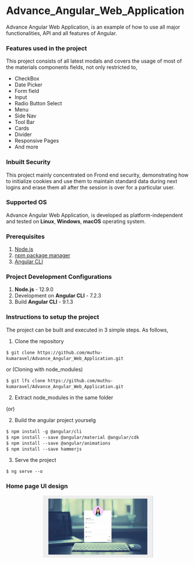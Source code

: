 # Advance_Angular_Web_Application
Advance Angular Web Application, is an example of how to use all major functionalities, API and all features of Angular.

### Features used in the project
This project consists of all latest modals and covers the usage of most of the materials components fields, not only restricted to,

* CheckBox
* Date Picker
* Form field
* Input 
* Radio Button Select
* Menu 
* Side Nav
* Tool Bar
* Cards
* Divider 
* Responsive Pages
* And more

### Inbuilt Security
This project mainly concentrated on Frond end security, demonstrating how to initialize cookies and use them to maintain standard data during next logins and erase them all after the session is over for a particular user.

### Supported OS
Advance Angular Web Application, is developed as platform-independent and tested on __Linux__, __Windows__, __macOS__ operating system.

### Prerequisites
1. [Node.js](https://nodejs.org/en/)
2. [npm package manager](https://docs.npmjs.com/)
3. [Angular CLI](https://angular.io/guide/setup-local#step-1-install-the-angular-cli)

### Project Development Configurations
1. __Node.js__ - 12.9.0
2. Development on __Angular CLI__ - 7.2.3
3. Build __Angular CLI__ - 9.1.3

### Instructions to setup the project

The project can be built and executed in 3 simple steps. As follows,

1. Clone the repository
```
$ git clone https://github.com/muthu-kumaravel/Advance_Angular_Web_Application.git
```
or (Cloning with node_modules)
```
$ git lfs clone https://github.com/muthu-kumaravel/Advance_Angular_Web_Application.git
```
2. Extract node_modules in the same folder

(or)

2. Build the angular project yourselg
```
$ npm install -g @angular/cli
$ npm install --save @angular/material @angular/cdk
$ npm install --save @angular/animations
$ npm install --save hammerjs
```

3. Serve the project
```
$ ng serve --o
```

### Home page UI design
<p align="center"><img width="60%" src="Image.png" /></p>
